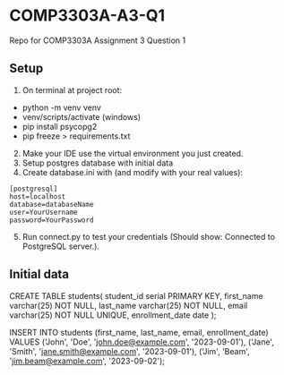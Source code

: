 # COMP3303A-A3-Q1
Repo for COMP3303A Assignment 3 Question 1

## Setup
1. On terminal at project root:
- python -m venv venv
- venv/scripts/activate (windows)
- pip install psycopg2
- pip freeze > requirements.txt
2. Make your IDE use the virtual environment you just created.
3. Setup postgres database with initial data
4. Create database.ini with (and modify with your real values):
```
[postgresql]
host=localhost
database=databaseName
user=YourUsername
password=YourPassword
```
5. Run connect.py to test your credentials (Should show: Connected to PostgreSQL server.).

## Initial data
CREATE TABLE students(
	student_id serial PRIMARY KEY,
	first_name varchar(25) NOT NULL,
	last_name varchar(25) NOT NULL,
	email varchar(25) NOT NULL UNIQUE,
	enrollment_date date
);

INSERT INTO students (first_name, last_name, email, enrollment_date) VALUES
('John', 'Doe', 'john.doe@example.com', '2023-09-01'),
('Jane', 'Smith', 'jane.smith@example.com', '2023-09-01'),
('Jim', 'Beam', 'jim.beam@example.com', '2023-09-02');